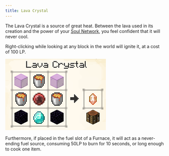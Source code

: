 ```yaml
---
title: Lava Crystal
---
```


The Lava Crystal is a source of great heat. Between the lava used in its creation and the power of your [Soul Network](#soul-network), you feel confident that it will never cool.

Right-clicking while looking at any block in the world will ignite it, at a cost of 100 LP.

![Image](/img/Misc/9.png)

Furthermore, if placed in the fuel slot of a Furnace, it will act as a never-ending fuel source, consuming 50LP to burn for 10 seconds, or long enough to cook one item.

